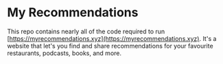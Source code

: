 # My Recommendations

This repo contains nearly all of the code required to run [https://myrecommendations.xyz](https://myrecommendations.xyz). It's a website that let's you find and share recommendations for your favourite restaurants, podcasts, books, and more.
